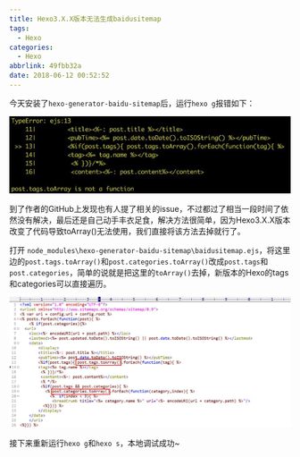 ```yaml
---
title: Hexo3.X.X版本无法生成baidusitemap
tags:
  - Hexo
categories:
  - Hexo
abbrlink: 49fbb32a
date: 2018-06-12 00:52:52
---
```

今天安装了`hexo-generator-baidu-sitemap`后，运行`hexo g`报错如下：

![error.jpg](/images/posts/hexo/error.jpg)
<!-- more -->
到了作者的GitHub上发现也有人提了相关的issue，不过都过了相当一段时间了依然没有解决，最后还是自己动手丰衣足食，解决方法很简单，因为Hexo3.X.X版本改变了代码导致toArray()无法使用，我们直接将该方法去掉就行了。

打开 `node_modules\hexo-generator-baidu-sitemap\baidusitemap.ejs`，将这里边的`post.tags.toArray()`和`post.categories.toArray()`改成`post.tags`和`post.categories`，简单的说就是把这里的`toArray()`去掉，新版本的Hexo的tags和categories可以直接遍历。

![code.jpg](/images/posts/hexo/code.jpg)

接下来重新运行`hexo g`和`hexo s`，本地调试成功~